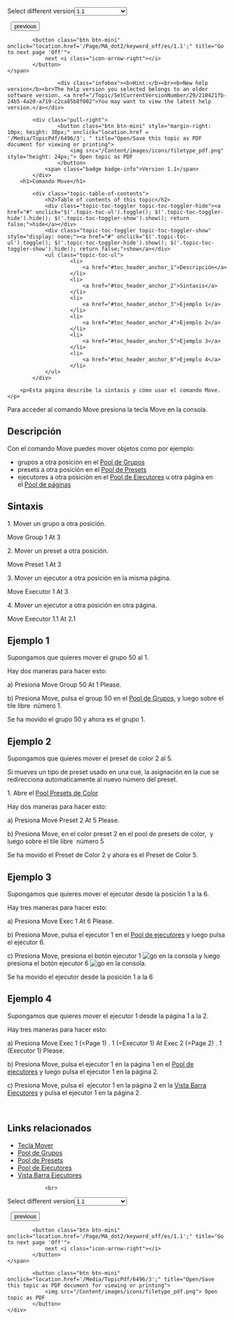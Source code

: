 
<div class="topic-navigation">

<div class="pull-right">
	<span class="pull-left">


<div class="pull-left">
<form action="/Topic/SetCurrentVersionNumber" class="form-inline" id="frmTagSelector" method="post">	<span class="form-mini">
		<div class="input-prepend"><span class="add-on">Select different version</span><select autocomplete="off" id="versionNumberId" name="versionNumberId" onchange="$(this).closest('#frmTagSelector').submit();" style="width: 120px;"><option value="">- latest -</option>
<option selected="selected" value="3">1.1</option>
<option value="7">1.2</option>
<option value="12">1.3</option>
<option value="16">1.5</option>
<option value="29">1.9</option>
</select></div>
		<input data-val="true" data-val-number="The field Int32 must be a number." data-val-required="The Int32 field is required." id="ProductId" name="ProductId" type="hidden" value="7">
		<input id="CurrentGuid" name="CurrentGuid" type="hidden" value="210421fb-24b5-4a20-a719-c2ca85b8f002">
	</span>
</form></div>&nbsp;	</span>
	<span class="pull-right" style="white-space: nowrap;">
			<button class="btn btn-mini" onclick="location.href='/Page/MA_dot2/keyword_midinote/es/1.1'; " title="Go to previous page 'MidiNote'">
				<i class="icon-arrow-left"></i> previous
			</button>

			<button class="btn btn-mini" onclick="location.href='/Page/MA_dot2/keyword_off/es/1.1';" title="Go to next page 'Off'">
				next <i class="icon-arrow-right"></i> 
			</button>
	</span>
</div>
<div class="clear-fix" style="margin-bottom: 10px"></div>
</div>

					<div class="infobox"><b>Hint:</b><br><b>New help version</b><br>The help version you selected belongs to an older software version. <a href="/Topic/SetCurrentVersionNumber/29/210421fb-24b5-4a20-a719-c2ca85b8f002">You may want to view the latest help version.</a></div>

			<div class="pull-right">
					<button class="btn btn-mini" style="margin-right: 10px; height: 30px;" onclick="location.href = '/Media/TopicPdf/6496/3'; " title="Open/Save this topic as PDF document for viewing or printing">
						<img src="/Content/images/icons/filetype_pdf.png" style="height: 24px;"> Open topic as PDF
					</button>
				<span class="badge badge-info">Version 1.1</span>
			</div>
		<h1>Comando Move</h1>

			<div class="topic-table-of-contents">
				<h2>Table of contents of this topic</h2>
				<div class="topic-toc-toggler topic-toc-toggler-hide"><a href="#" onclick="$('.topic-toc-ul').toggle(); $('.topic-toc-toggler-hide').hide(); $('.topic-toc-toggler-show').show(); return false;">hide</a></div>
				<div class="topic-toc-toggler topic-toc-toggler-show" style="display: none;"><a href="#" onclick="$('.topic-toc-ul').toggle(); $('.topic-toc-toggler-hide').show(); $('.topic-toc-toggler-show').hide(); return false;">show</a></div>
				<ul class="topic-toc-ul">
						<li>
							<a href="#toc_header_anchor_1">Descripción</a>
						</li>
						<li>
							<a href="#toc_header_anchor_2">Sintaxis</a>
						</li>
						<li>
							<a href="#toc_header_anchor_3">Ejemplo 1</a>
						</li>
						<li>
							<a href="#toc_header_anchor_4">Ejemplo 2</a>
						</li>
						<li>
							<a href="#toc_header_anchor_5">Ejemplo 3</a>
						</li>
						<li>
							<a href="#toc_header_anchor_6">Ejemplo 4</a>
						</li>
				</ul>
			</div>

		<p>Esta página describe la sintaxis y cómo usar el comando Move.</p>

<p>Para acceder al comando Move presiona la tecla&nbsp;<span class="hardkey">Move</span>&nbsp;en la consola.</p>

<a name="toc_header_anchor_1" id="toc_header_anchor_1" class="topic-toc-item"></a><h2>Descripción</h2>

<p>Con el comando Move puedes mover objetos como por ejemplo:</p>

<ul>
	<li>grupos a otra posición en el <a href="/Topic/a28e845d-664a-4bff-8f81-d6039857b1de">Pool de Grupos</a></li>
	<li>presets a otra posición en el <a href="/Topic/c3fb198e-9577-4dae-981c-601829997529">Pool de Presets</a></li>
	<li>ejecutores a otra posición en el <a href="/Topic/c1cec312-0cbe-4824-aa2a-1b23a81f9d9f">Pool de Ejecutores</a>&nbsp;u otra página en el&nbsp;<a href="/Topic/5525b66b-92c6-4e03-b351-3976dc15cb5b">Pool de páginas</a></li>
</ul>

<a name="toc_header_anchor_2" id="toc_header_anchor_2" class="topic-toc-item"></a><h2>Sintaxis</h2>

<p>1. Mover un grupo a otra posición.</p>

<div class="cl_input">Move Group 1 At 3</div>

<p>2. Mover un preset a otra posición.</p>

<div class="cl_input">Move Preset 1 At 3</div>

<p>3. Mover un ejecutor a otra posición en la misma página.</p>

<div class="cl_input">Move Executor 1 At 3</div>

<p>4. Mover un ejecutor a otra posición en otra página.</p>

<div class="cl_input">Move Executor 1.1 At 2.1</div>

<a name="toc_header_anchor_3" id="toc_header_anchor_3" class="topic-toc-item"></a><h2>Ejemplo 1</h2>

<p>Supongamos que quieres mover el grupo 50 al 1.</p>

<p>Hay dos maneras para hacer esto:</p>

<p>a) Presiona&nbsp;<span class="hardkey">Move</span> <span class="hardkey">Group</span> <span class="hardkey">50</span> <span class="hardkey">At</span> <span class="hardkey">1</span> <span class="hardkey">Please</span>.</p>

<p>b) Presiona&nbsp;<span class="hardkey">Move</span>, pulsa el&nbsp;<span class="softkey">group 50</span>&nbsp;en el&nbsp;<a href="/Topic/a28e845d-664a-4bff-8f81-d6039857b1de">Pool de Grupos</a>, y luego sobre el tile libre&nbsp;<span class="softkey">&nbsp;número 1</span>.</p>

<p>Se ha movido el grupo 50 y ahora es el grupo 1.</p>

<a name="toc_header_anchor_4" id="toc_header_anchor_4" class="topic-toc-item"></a><h2>Ejemplo 2</h2>

<p>Supongamos que quieres mover el preset de color 2 al 5.</p>

<div class="tip">Si mueves un tipo de preset usado en una cue, la asignación en la cue se redirecciona automaticamente al nuevo número del preset.</div>

<p>1. Abre el&nbsp;<a href="/Topic/c3fb198e-9577-4dae-981c-601829997529">Pool Presets de Color</a></p>

<p>Hay dos maneras para hacer esto:</p>

<p>a) Presiona&nbsp;<span class="hardkey">Move</span> <span class="hardkey">Preset</span> <span class="hardkey">2</span> <span class="hardkey">At</span> <span class="hardkey">5</span> <span class="hardkey">Please</span>.</p>

<p>b) Presiona&nbsp;<span class="hardkey">Move</span>, en el color&nbsp;<span class="softkey">preset 2</span>&nbsp;en el pool de presets de color, &nbsp;y luego sobre el tile libre&nbsp;<span class="softkey">&nbsp;número 5</span></p>

<p>Se ha movido el Preset de Color 2 y ahora es el Preset de Color 5.</p>

<a name="toc_header_anchor_5" id="toc_header_anchor_5" class="topic-toc-item"></a><h2>Ejemplo 3</h2>

<p>Supongamos que quieres mover el ejecutor desde la posición 1 a la 6.</p>

<p>Hay tres maneras para hacer esto:</p>

<p>a) Presiona&nbsp;<span class="hardkey">Move</span> <span class="hardkey">Exec</span> <span class="hardkey">1</span> <span class="hardkey">At</span> <span class="hardkey">6</span> <span class="hardkey">Please</span>.</p>

<p>b) Presiona&nbsp;<span class="hardkey">Move</span>, pulsa el&nbsp;<span class="softkey">ejecutor 1</span>&nbsp;en el <a href="/Topic/c1cec312-0cbe-4824-aa2a-1b23a81f9d9f">Pool de ejecutores</a>&nbsp;y luego pulsa el&nbsp;<span class="softkey">ejecutor 6</span>.</p>

<p>c) Presiona&nbsp;<span class="hardkey">Move</span>, presiona el botón ejecutor 1 <span class="hardkey"><img alt="go" src="/Media/Mlg/go_1.png"></span>&nbsp;en la consola y luego presiona el botón ejecutor 6&nbsp;<span class="hardkey"><img alt="go" src="/Media/Mlg/go_1.png"></span>&nbsp;en la consola.</p>

<p>Se ha movido el ejecutor desde la posición 1 a la 6</p>

<a name="toc_header_anchor_6" id="toc_header_anchor_6" class="topic-toc-item"></a><h2>Ejemplo 4</h2>

<p>Supongamos que quieres mover el ejecutor 1 desde la página 1 a la 2.</p>

<p>Hay tres maneras para hacer esto:</p>

<p>a) Presiona&nbsp;<span class="hardkey">Move</span> <span class="hardkey">Exec</span> <span class="hardkey">1</span> (=Page 1) <span class="hardkey">.</span> <span class="hardkey">1</span> (=Executor 1) <span class="hardkey">At</span> <span class="hardkey">Exec</span> <span class="hardkey">2</span> (=Page 2) <span class="hardkey">.</span> <span class="hardkey">1</span> (Executor 1) <span class="hardkey">Please</span>.</p>

<p>b) Presiona&nbsp;<span class="hardkey">Move</span>, pulsa el&nbsp;<span class="softkey">ejecutor 1</span>&nbsp;en la página 1 en el&nbsp;<a href="/Topic/c1cec312-0cbe-4824-aa2a-1b23a81f9d9f">Pool de ejecutores</a>&nbsp;y luego pulsa el&nbsp;<span class="softkey">ejecutor 1</span>&nbsp;en la página 2.</p>

<p>c) Presiona&nbsp;<span class="hardkey">Move</span>, pulsa el &nbsp;<span class="softkey">ejecutor 1</span>&nbsp;en la página 2 en la&nbsp;<a href="/Topic/af87cdc8-b54b-41ee-b614-26065230c7ec">Vista Barra Ejecutores</a>&nbsp;y pulsa el&nbsp;<span class="softkey">ejecutor 1</span>&nbsp;en la página 2.</p>

<p>&nbsp;</p>

<a name="toc_header_anchor_7" id="toc_header_anchor_7" class="topic-toc-item"></a><h2>Links relacionados</h2>

<ul>
	<li><a href="/Topic/f12e11a4-5376-4abb-b023-09c75a033a92">Tecla Mover</a></li>
	<li><a href="/Topic/a28e845d-664a-4bff-8f81-d6039857b1de">Pool de Grupos</a></li>
	<li><a href="/Topic/c3fb198e-9577-4dae-981c-601829997529">Pool de Presets</a></li>
	<li><a href="/Topic/d8ca000e-cf13-448d-ac3e-129272e731d8">Pool de Ejecutores</a></li>
	<li><a href="/Topic/d8ca000e-cf13-448d-ac3e-129272e731d8">Vista Barra Ejecutores</a></li>
</ul>


				<br>
<div class="topic-navigation">

<div class="pull-right">
	<span class="pull-left">


<div class="pull-left">
<form action="/Topic/SetCurrentVersionNumber" class="form-inline" id="frmTagSelector" method="post">	<span class="form-mini">
		<div class="input-prepend"><span class="add-on">Select different version</span><select autocomplete="off" id="versionNumberId" name="versionNumberId" onchange="$(this).closest('#frmTagSelector').submit();" style="width: 120px;"><option value="">- latest -</option>
<option selected="selected" value="3">1.1</option>
<option value="7">1.2</option>
<option value="12">1.3</option>
<option value="16">1.5</option>
<option value="29">1.9</option>
</select></div>
		<input data-val="true" data-val-number="The field Int32 must be a number." data-val-required="The Int32 field is required." id="ProductId" name="ProductId" type="hidden" value="7">
		<input id="CurrentGuid" name="CurrentGuid" type="hidden" value="210421fb-24b5-4a20-a719-c2ca85b8f002">
	</span>
</form></div>&nbsp;	</span>
	<span class="pull-right" style="white-space: nowrap;">
			<button class="btn btn-mini" onclick="location.href='/Page/MA_dot2/keyword_midinote/es/1.1'; " title="Go to previous page 'MidiNote'">
				<i class="icon-arrow-left"></i> previous
			</button>

			<button class="btn btn-mini" onclick="location.href='/Page/MA_dot2/keyword_off/es/1.1';" title="Go to next page 'Off'">
				next <i class="icon-arrow-right"></i> 
			</button>
	</span>
</div>
	<div class="clear-fix"></div>
	<div class="pull-right">
	
			<button class="btn btn-mini" onclick="location.href='/Media/TopicPdf/6496/3';" title="Open/Save this topic as PDF document for viewing or printing">
				<img src="/Content/images/icons/filetype_pdf.png"> Open topic as PDF
			</button>
	</div>
<div class="clear-fix" style="margin-bottom: 10px"></div>
</div>

	